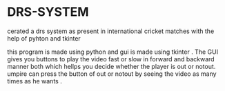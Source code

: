 # DRS-SYSTEM
cerated a drs system as present in international cricket matches with the help of pyhton and tkinter

this program is made using python and gui is made using tkinter .
The GUI gives you buttons to play the video fast or slow in forward and backward manner both which hellps you decide whether the player is out or notout.
umpire can press the button of out or notout by seeing the video as many times as he wants .
